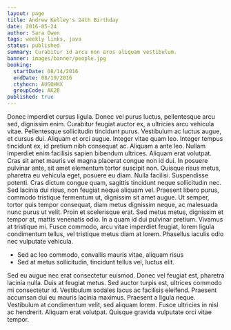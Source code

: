 ```yaml
---
layout: page
title: Andrew Kelley's 24th Birthday
date: 2016-05-24
author: Sara Owen
tags: weekly links, java
status: published
summary: Curabitur id arcu non eros aliquam vestibulum.
banner: images/banner/people.jpg
booking:
  startDate: 08/14/2016
  endDate: 08/19/2016
  ctyhocn: AUSOHHX
  groupCode: AK2B
published: true
---
```

Donec imperdiet cursus ligula. Donec vel purus luctus, pellentesque arcu sed, dignissim enim. Curabitur feugiat auctor ex, a ultricies arcu vehicula vitae. Pellentesque sollicitudin tincidunt purus. Vestibulum ac luctus augue, et cursus dui. Aliquam et orci augue. Integer vitae quam leo. Integer tempus tincidunt ex, id pretium nibh consequat ac. Aliquam a ante leo. Nullam imperdiet enim facilisis sapien bibendum ultrices. Aliquam erat volutpat. Cras sit amet mauris vel magna placerat congue non id dui. In posuere pulvinar ante, sit amet elementum tortor suscipit non. Quisque risus metus, pharetra eu vehicula eget, posuere eu diam. Nulla facilisi. Suspendisse potenti.
Cras dictum congue quam, sagittis tincidunt neque sollicitudin nec. Sed lacinia dui risus, non feugiat neque aliquam vel. Praesent libero purus, commodo tristique fermentum ut, dignissim sit amet augue. Ut semper, tortor quis tempor consequat, diam metus dignissim neque, ac malesuada nunc purus ut velit. Proin et scelerisque erat. Sed metus metus, dignissim et tempor at, mattis venenatis odio. In a quam id dui pulvinar pretium. Vivamus at tristique mi. Fusce commodo, arcu vitae imperdiet feugiat, lorem ligula condimentum tellus, vel tristique metus diam at lorem. Phasellus iaculis odio nec vulputate vehicula.

* Sed ac leo commodo, convallis mauris vitae, aliquam risus
* Sed at metus sollicitudin, tincidunt tellus vel, luctus elit.

Sed eu augue nec erat consectetur euismod. Donec vel feugiat est, pharetra lacinia nulla. Duis at feugiat metus. Sed auctor turpis est, ultrices commodo mi consectetur id. Vestibulum sodales lacus ac facilisis eleifend. Praesent accumsan dui eu mauris lacinia maximus. Praesent a ligula neque. Vestibulum at condimentum velit, sed aliquam lorem. Fusce ultricies in nisl ac hendrerit. Aliquam erat volutpat. Quisque gravida vulputate orci vitae tempor.
